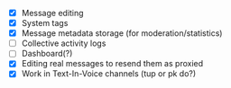 - [x] Message editing
- [x] System tags
- [x] Message metadata storage (for moderation/statistics)
- [ ] Collective activity logs
- [ ] Dashboard(?)
- [x] Editing real messages to resend them as proxied
- [x] Work in Text-In-Voice channels (tup or pk do?)
